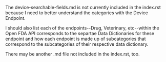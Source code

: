 The device-searchable-fields.md is not currently included in the index.rst because I need
to better understand the categories with the Device Endpoint.

I should also list each of the endpoints--Drug, Veterinary, etc--within the Open FDA API corresponds to the separtae Data Dictionaries for these
endpoint and how each endpoint is made up of subcategories that correspond to the subcategories of their respective data dictionary.

There may be another .md file not included in the index.rst, too.
